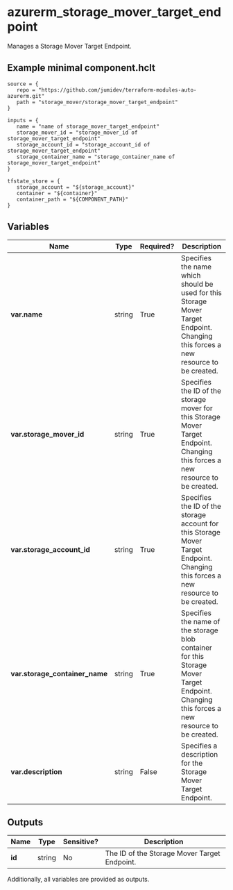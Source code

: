 # azurerm_storage_mover_target_endpoint

Manages a Storage Mover Target Endpoint.

## Example minimal component.hclt

```hcl
source = {
   repo = "https://github.com/jumidev/terraform-modules-auto-azurerm.git" 
   path = "storage_mover/storage_mover_target_endpoint" 
}

inputs = {
   name = "name of storage_mover_target_endpoint" 
   storage_mover_id = "storage_mover_id of storage_mover_target_endpoint" 
   storage_account_id = "storage_account_id of storage_mover_target_endpoint" 
   storage_container_name = "storage_container_name of storage_mover_target_endpoint" 
}

tfstate_store = {
   storage_account = "${storage_account}" 
   container = "${container}" 
   container_path = "${COMPONENT_PATH}" 
}

```

## Variables

| Name | Type | Required? |  Description |
| ---- | ---- | --------- |  ----------- |
| **var.name** | string | True | Specifies the name which should be used for this Storage Mover Target Endpoint. Changing this forces a new resource to be created. | 
| **var.storage_mover_id** | string | True | Specifies the ID of the storage mover for this Storage Mover Target Endpoint. Changing this forces a new resource to be created. | 
| **var.storage_account_id** | string | True | Specifies the ID of the storage account for this Storage Mover Target Endpoint. Changing this forces a new resource to be created. | 
| **var.storage_container_name** | string | True | Specifies the name of the storage blob container for this Storage Mover Target Endpoint. Changing this forces a new resource to be created. | 
| **var.description** | string | False | Specifies a description for the Storage Mover Target Endpoint. | 



## Outputs

| Name | Type | Sensitive? | Description |
| ---- | ---- | --------- | --------- |
| **id** | string | No  | The ID of the Storage Mover Target Endpoint. | 

Additionally, all variables are provided as outputs.
